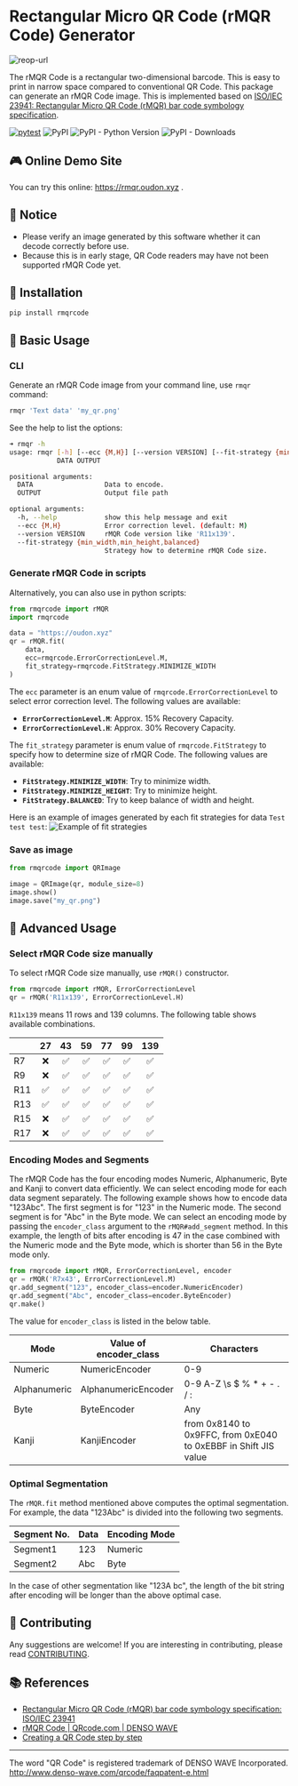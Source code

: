 # Rectangular Micro QR Code (rMQR Code) Generator
![reop-url](https://user-images.githubusercontent.com/14174940/172978619-accbf9d0-9dd8-4b19-b47e-ad139a68dcc9.png)


The rMQR Code is a rectangular two-dimensional barcode. This is easy to print in narrow space compared to conventional QR Code. This package can generate an rMQR Code image. This is implemented based on [ISO/IEC 23941: Rectangular Micro QR Code (rMQR) bar code symbology specification](https://www.iso.org/standard/77404.html).

[![pytest](https://github.com/OUDON/rmqrcode-python/actions/workflows/python-app.yml/badge.svg?branch=main)](https://github.com/OUDON/rmqrcode-python/actions/workflows/python-app.yml)
![PyPI](https://img.shields.io/pypi/v/rmqrcode?color=blue)
![PyPI - Python Version](https://img.shields.io/pypi/pyversions/rmqrcode)
![PyPI - Downloads](https://img.shields.io/pypi/dm/rmqrcode?color=orange)

## 🎮 Online Demo Site
You can try this online: https://rmqr.oudon.xyz .

## 📌 Notice
- Please verify an image generated by this software whether it can decode correctly before use.
- Because this is in early stage, QR Code readers may have not been supported rMQR Code yet.


## 🚀 Installation
```
pip install rmqrcode
```


## 📕 Basic Usage
### CLI
Generate an rMQR Code image from your command line, use `rmqr` command:
```sh
rmqr 'Text data' 'my_qr.png'
```

See the help to list the options:
```sh
➜ rmqr -h
usage: rmqr [-h] [--ecc {M,H}] [--version VERSION] [--fit-strategy {min_width,min_height,balanced}]
            DATA OUTPUT

positional arguments:
  DATA                  Data to encode.
  OUTPUT                Output file path

optional arguments:
  -h, --help            show this help message and exit
  --ecc {M,H}           Error correction level. (default: M)
  --version VERSION     rMQR Code version like 'R11x139'.
  --fit-strategy {min_width,min_height,balanced}
                        Strategy how to determine rMQR Code size.
```

### Generate rMQR Code in scripts
Alternatively, you can also use in python scripts:
```py
from rmqrcode import rMQR
import rmqrcode

data = "https://oudon.xyz"
qr = rMQR.fit(
    data,
    ecc=rmqrcode.ErrorCorrectionLevel.M,
    fit_strategy=rmqrcode.FitStrategy.MINIMIZE_WIDTH
)
```

The `ecc` parameter is an enum value of `rmqrcode.ErrorCorrectionLevel` to select error correction level. The following values are available:
- **`ErrorCorrectionLevel.M`**: Approx. 15% Recovery Capacity.
- **`ErrorCorrectionLevel.H`**: Approx. 30% Recovery Capacity.

The `fit_strategy` parameter is enum value of `rmqrcode.FitStrategy` to specify how to determine size of rMQR Code. The following values are available:
- **`FitStrategy.MINIMIZE_WIDTH`**: Try to minimize width.
- **`FitStrategy.MINIMIZE_HEIGHT`**: Try to minimize height.
- **`FitStrategy.BALANCED`**: Try to keep balance of width and height.

Here is an example of images generated by each fit strategies for data `Test test test`:
![Example of fit strategies](https://user-images.githubusercontent.com/14174940/175759120-7fb5ec71-c258-4646-9b91-6865b3eeac3f.png)

### Save as image
```py
from rmqrcode import QRImage

image = QRImage(qr, module_size=8)
image.show()
image.save("my_qr.png")
```


## 📙 Advanced Usage
### Select rMQR Code size manually
To select rMQR Code size manually, use `rMQR()` constructor.
```py
from rmqrcode import rMQR, ErrorCorrectionLevel
qr = rMQR('R11x139', ErrorCorrectionLevel.H)
```

`R11x139` means 11 rows and 139 columns. The following table shows available combinations.

| |27|43|59|77|99|139|
|-|:-:|:-:|:-:|:-:|:-:|:-:|
|R7|❌|✅|✅|✅|✅|✅|
|R9|❌|✅|✅|✅|✅|✅|
|R11|✅|✅|✅|✅|✅|✅|
|R13|✅|✅|✅|✅|✅|✅|
|R15|❌|✅|✅|✅|✅|✅|
|R17|❌|✅|✅|✅|✅|✅|

### Encoding Modes and Segments

The rMQR Code has the four encoding modes Numeric, Alphanumeric, Byte and Kanji to convert data efficiently. We can select encoding mode for each data segment separately.
The following example shows how to encode data "123Abc". The first segment is for "123" in the Numeric mode. The second segment is for "Abc" in the Byte mode.
We can select an encoding mode by passing the `encoder_class` argument to the `rMQR#add_segment` method. In this example, the length of bits after encoding is 47 in the case combined with the Numeric mode and the Byte mode, which is shorter than 56 in the Byte mode only.

```py
from rmqrcode import rMQR, ErrorCorrectionLevel, encoder
qr = rMQR('R7x43', ErrorCorrectionLevel.M)
qr.add_segment("123", encoder_class=encoder.NumericEncoder)
qr.add_segment("Abc", encoder_class=encoder.ByteEncoder)
qr.make()
```

The value for `encoder_class` is listed in the below table.

|Mode|Value of encoder_class|Characters|
|-|-|-|
|Numeric|NumericEncoder|0-9|
|Alphanumeric|AlphanumericEncoder|0-9 A-Z \s $ % * + - . / :|
|Byte|ByteEncoder|Any|
|Kanji|KanjiEncoder|from 0x8140 to 0x9FFC, from 0xE040 to 0xEBBF in Shift JIS value|

### Optimal Segmentation
The `rMQR.fit` method mentioned above computes the optimal segmentation.
For example, the data "123Abc" is divided into the following two segments.

|Segment No.|Data|Encoding Mode|
|-|-|-|
|Segment1|123|Numeric|
|Segment2|Abc|Byte|

In the case of other segmentation like "123A bc", the length of the bit string after
encoding will be longer than the above optimal case.

## 🤝 Contributing
Any suggestions are welcome! If you are interesting in contributing, please read [CONTRIBUTING](https://github.com/OUDON/rmqrcode-python/blob/develop/CONTRIBUTING.md).


## 📚 References
- [Rectangular Micro QR Code (rMQR) bar code symbology specification: ISO/IEC 23941](https://www.iso.org/standard/77404.html)
- [rMQR Code | QRcode.com | DENSO WAVE](https://www.qrcode.com/en/codes/rmqr.html)
- [Creating a QR Code step by step](https://www.nayuki.io/page/creating-a-qr-code-step-by-step)


----
The word "QR Code" is registered trademark of DENSO WAVE Incorporated.<br>
http://www.denso-wave.com/qrcode/faqpatent-e.html
